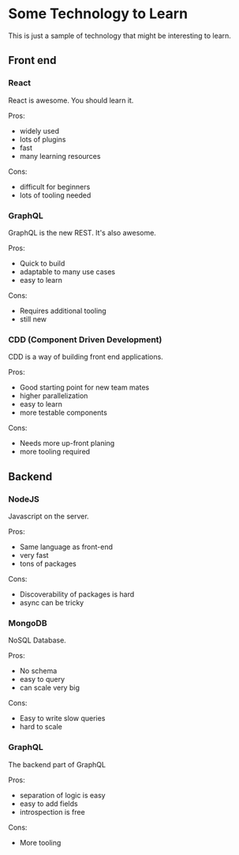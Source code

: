 # Some Technology to Learn

This is just a sample of technology that might be interesting to learn.

## Front end

### React

React is awesome. You should learn it. 

Pros: 

* widely used
* lots of plugins
* fast
* many learning resources

Cons: 

* difficult for beginners
* lots of tooling needed

### GraphQL

GraphQL is the new REST. It's also awesome.

Pros: 

* Quick to build
* adaptable to many use cases
* easy to learn


Cons: 
* Requires additional tooling
* still new

### CDD (Component Driven Development)

CDD is a way of building front end applications.

Pros: 

* Good starting point for new team mates
* higher parallelization
* easy to learn
* more testable components

Cons: 

* Needs more up-front planing
* more tooling required

## Backend

### NodeJS

Javascript on the server.

Pros: 

* Same language as front-end
* very fast
* tons of packages

Cons: 

* Discoverability of packages is hard
* async can be tricky

### MongoDB

NoSQL Database.

Pros: 

* No schema
* easy to query
* can scale very big

Cons: 

* Easy to write slow queries
* hard to scale

### GraphQL

The backend part of GraphQL

Pros: 

* separation of logic is easy
* easy to add fields
* introspection is free

Cons:

* More tooling
